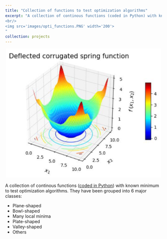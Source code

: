 ```yaml
---
title: "Collection of functions to test optimization algorithms"
excerpt: "A collection of continous functions (coded in Python) with known minimum to test optimization algorithms. 
<br/>
<img src='images/opti_functions.PNG' width='200'>
"
collection: projects
---
```


<p align="center">
  <img src='images/opti_functions.PNG' width='500'>
</p>

A collection of continous functions ([coded in Python](https://github.com/edgarsmdn/OptiFunctions)) with known minimum to test optimization algorithms. They have been grouped into 6 major classes:
* Plane-shaped
* Bowl-shaped
* Many local minima
* Plate-shaped
* Valley-shaped 
* Others

